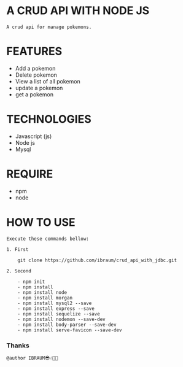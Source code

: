 # A CRUD API WITH NODE JS

    A crud api for manage pokemons. 

# FEATURES

 - Add a pokemon
 - Delete pokemon
 - View a list of all pokemon
 - update a pokemon
 - get a pokemon

# TECHNOLOGIES

 - Javascript (js)
 - Node js
 - Mysql

# REQUIRE

 - npm 
 - node
# HOW TO USE
    Execute these commands bellow:

    1. First

        git clone https://github.com/ibraum/crud_api_with_jdbc.git

    2. Second

        - npm init
        - npm install
        - npm install node
        - npm install morgan
        - npm install mysql2 --save
        - npm install express --save
        - npm install sequelize --save
        - npm install nodemon --save-dev
        - npm install body-parser --save-dev
        - npm install serve-favicon --save-dev


### Thanks
    @author IBRAUM😎🎶🐱‍👤